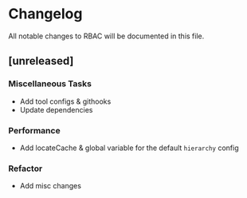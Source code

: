# Changelog

All notable changes to RBAC will be documented in this file.

## [unreleased]

### Miscellaneous Tasks

- Add tool configs & githooks
- Update dependencies

### Performance

- Add locateCache & global variable for the default `hierarchy` config

### Refactor

- Add misc changes

<!-- fisher -->

